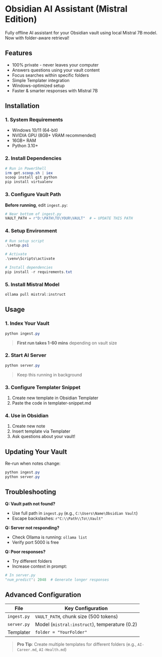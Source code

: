 # Obsidian AI Assistant (Mistral Edition)

Fully offline AI assistant for your Obsidian vault using local Mistral 7B model. Now with folder-aware retrieval!

## Features
- 100% private - never leaves your computer
- Answers questions using your vault content
- Focus searches within specific folders
- Simple Templater integration
- Windows-optimized setup
- Faster & smarter responses with Mistral 7B

## Installation

### 1. System Requirements
- Windows 10/11 (64-bit)
- NVIDIA GPU (8GB+ VRAM recommended)
- 16GB+ RAM
- Python 3.10+

### 2. Install Dependencies
```powershell
# Run in PowerShell
irm get.scoop.sh | iex
scoop install git python
pip install virtualenv
```

### 3. Configure Vault Path
**Before running**, edit `ingest.py`:
```python
# Near bottom of ingest.py
VAULT_PATH = r"D:\PATH\TO\YOUR\VAULT"  # ← UPDATE THIS PATH
```

### 4. Setup Environment
```powershell
# Run setup script
.\setup.ps1

# Activate
.\venv\Scripts\activate

# Install dependencies
pip install -r requirements.txt
```

### 5. Install Mistral Model
```powershell
ollama pull mistral:instruct
```

## Usage

### 1. Index Your Vault
```powershell
python ingest.py
```
> **First run takes 1-60 mins** depending on vault size

### 2. Start AI Server
```powershell
python server.py
```
> Keep this running in background

### 3. Configure Templater Snippet
1. Create new template in Obsidian Templater
2. Paste the code in templater-snippet.md

### 4. Use in Obsidian
1. Create new note
2. Insert template via Templater
3. Ask questions about your vault!

## Updating Your Vault
Re-run when notes change:
```powershell
python ingest.py
python server.py
```

## Troubleshooting
**Q: Vault path not found?**
- Use full path in `ingest.py` (e.g., `C:\Users\Name\Obsidian Vault`)
- Escape backslashes: `r"C:\\Path\\To\\Vault"`

**Q: Server not responding?**
- Check Ollama is running: `ollama list`
- Verify port 5000 is free

**Q: Poor responses?**
- Try different folders
- Increase context in prompt:
```python
# In server.py
"num_predict": 2048  # Generate longer responses
```

## Advanced Configuration
| File | Key Configuration |
|------|-------------------|
| `ingest.py` | `VAULT_PATH`, chunk size (500 tokens) |
| `server.py` | Model (`mistral:instruct`), temperature (0.2) |
| Templater | `folder = "YourFolder"` |

> **Pro Tip**: Create multiple templates for different folders (e.g., `AI-Career.md`, `AI-Health.md`)
```
